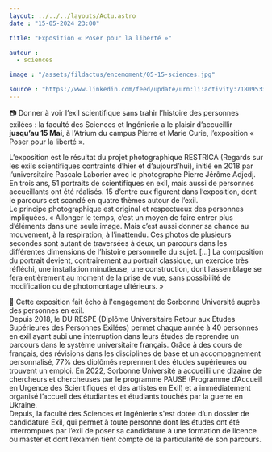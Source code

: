 ```yaml
---
layout: ../../../layouts/Actu.astro
date : "15-05-2024 23:00"

title: "Exposition « Poser pour la liberté »"

auteur :
  - sciences

image : "/assets/fildactus/encemoment/05-15-sciences.jpg"

source : "https://www.linkedin.com/feed/update/urn:li:activity:7180953344977346560/"
---
```


📷 Donner à voir l’exil scientifique sans trahir l’histoire des personnes exilées : la faculté des Sciences et Ingénierie a le plaisir d’accueillir __jusqu’au 15 Mai__, à l’Atrium du campus Pierre et Marie Curie, l’exposition « Poser pour la liberté ».

L’exposition est le résultat du projet photographique RESTRICA (Regards sur les exils scientifiques contraints d’hier et d’aujourd’hui), initié en 2018 par l’universitaire Pascale Laborier avec le photographe Pierre Jérôme Adjedj. En trois ans, 51 portraits de scientifiques en exil, mais aussi de personnes accueillants ont été réalisés. 15 d’entre eux figurent dans l’exposition, dont le parcours est scandé en quatre thèmes autour de l’exil.  
Le principe photographique est original et respectueux des personnes impliquées. « Allonger le temps, c’est un moyen de faire entrer plus d’éléments dans une seule image. Mais c’est aussi donner sa chance au mouvement, à la respiration, à l’inattendu. Ces photos de plusieurs secondes sont autant de traversées à deux, un parcours dans les différentes dimensions de l’histoire personnelle du sujet. […] La composition du portrait devient, contrairement au portrait classique, un exercice très réfléchi, une installation minutieuse, une construction, dont l’assemblage se fera entièrement au moment de la prise de vue, sans possibilité de modification ou de photomontage ultérieurs. »

🔎 Cette exposition fait écho à l'engagement de Sorbonne Université auprès des personnes en exil.  
Depuis 2018, le DU RESPE (Diplôme Universitaire Retour aux Etudes Supérieures des Personnes Exilées) permet chaque année à 40 personnes en exil ayant subi une interruption dans leurs études de reprendre un parcours dans le système universitaire français. Grâce à des cours de français, des révisions dans les disciplines de base et un accompagnement personnalisé, 77% des diplômés reprennent des études supérieures ou trouvent un emploi.
En 2022, Sorbonne Université a accueilli une dizaine de chercheurs et chercheuses par le programme PAUSE (Programme d’Accueil en Urgence des Scientifiques et des artistes en Exil) et a immédiatement organisé l’accueil des étudiantes et étudiants touchés par la guerre en Ukraine.  
Depuis, la faculté des Sciences et Ingénierie s'est dotée d’un dossier de candidature Exil, qui permet à toute personne dont les études ont été interrompues par l’exil de poser sa candidature à une formation de licence ou master et dont l’examen tient compte de la particularité de son parcours.
